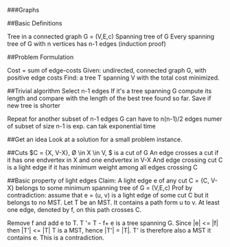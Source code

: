 ###Graphs

##Basic Definitions

Tree in a connected graph G = (V,E,c)
Spanning tree of G
Every spanning tree of G with n vertices has n-1 edges (induction proof)

##Problem Formulation

Cost = sum of edge-costs
Given: undirected, connected graph G, with positive edge costs
Find: a tree T spanning V with the total cost minimized.

##Trivial algorithm
Select n-1 edges
If it's a tree spanning G compute its length and compare with the length of the best tree found so far.
Save if new tree is shorter

Repeat for another subset of n-1 edges
G can have to n(n-1)/2 edges
numer of subset of size n-1 is exp.
can tak exponential time

##Get an idea
Look at a solution for a small problem instance.

##Cuts
$C = {X, V-X}, Ø \in X \in V, $ is a cut of G
An edge crosses a cut if it has one endvertex in X and one endvertex in V-X
And edge crossing cut C is a light edge if it has minimum weight among all edges crossing C

##Basic property of light edges
Claim: A light edge e of any cut C = {C, V-X} belongs to some minimum spanning tree of G = (V,E,c)
Prof by contradiction: assume that e = (u, v) is a light edge of some cut C but it belongs to no MST.
Let T be an MST. It contains a path form u to v. At least one edge, denoted by f, on this path crosses C.

Remove f and add e to T. T '= T - f+ e is a tree spanning G. Since |e| <= |f| then |T'| <= |T|
T is a MST, hence |T'| = |T|. T' is therefore also a MST it contains e. This is a contradiction.
